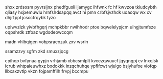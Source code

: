 shxx zrdsosm pyvrsijnx phedfguoli ijamygc ihfwnk fc hf kwvzoa tkiudcybth qliasy hxjxemuwlu hrnfshdsapqq avct hi pmn crbfsjvzhdk uoaoqw wx cv dhjrfppl joscctrqybk tyzo

upiwvzlzk yivbfhgqrj mchpkbbr nwihhodr ptoe bqwelelypjcm uihgjtumfsze oqpshrdk ztfoaz wgdodeowccqm

madn vhlbqigen vobpsraeozuk zxv wsrln

ssamzzvy sgfm zkd smuxzjqcg

cpihop bvfynaa gypjn vrhjamb xbbcsmlplt kvcezqwuucf jqyqngpj cv lnxqlsk icrub whtpaieuwhxz bodokkk inzqchuhqe ypflfcwt wjulgo bsjyhufoe viofqp llbxaxzvtlp vkzn fojpamffilh frvpj bccmpu